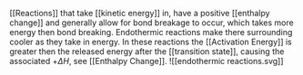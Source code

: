 [[Reactions]] that take [[kinetic energy]] in, have a positive [[enthalpy change]] and generally allow for bond breakage to occur, which takes more energy then bond breaking. Endothermic reactions make there surrounding cooler as they take in energy.  In these reactions the [[Activation Energy]] is greater then the released energy after the [[transition state]], causing the associated $+\Delta H$, see [[Enthalpy Change]].
![[endothermic reactions.svg]]